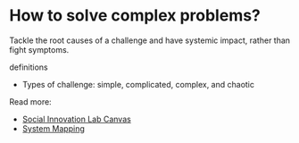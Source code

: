 # How to solve complex problems?

Tackle the root causes of a challenge and have systemic impact, rather than fight symptoms.

definitions
* Types of challenge: simple, complicated, complex, and chaotic

Read more:
* [Social Innovation Lab Canvas](https://www.collaboratiohelvetica.ch/en/blog/2020/4/15/social-innovation-lab-canvas)
* [System Mapping](https://www.collaboratiohelvetica.ch/en/blog/2019/10/18/system-mapping)

